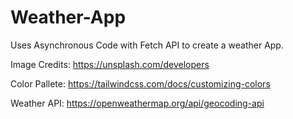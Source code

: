 # Weather-App

Uses Asynchronous Code with Fetch API to create a weather App.

Image Credits: https://unsplash.com/developers  

Color Pallete: https://tailwindcss.com/docs/customizing-colors

Weather API: https://openweathermap.org/api/geocoding-api
